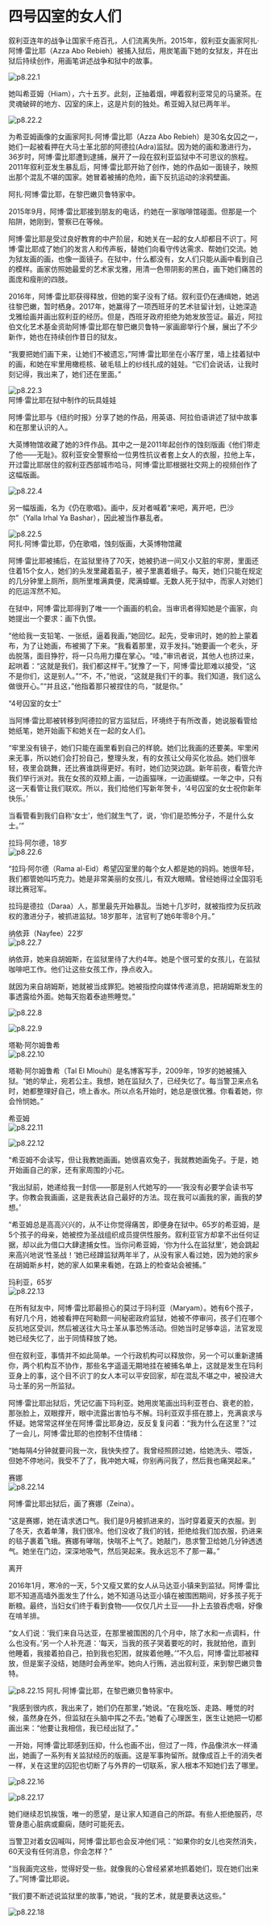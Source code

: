 # 四号囚室的女人们

​叙利亚连年的战争让国家千疮百孔，人们流离失所。2015年，叙利亚女画家阿扎·阿博·雷比耶（Azza Abo Rebieh）被捕入狱后，用炭笔画下她的女狱友，并在出狱后持续创作，用画笔讲述战争和狱中的故事。

![p8.22.1](./images/8.22.1.jpg)

她叫希亚姆（Hiam），六十五岁。此刻，正抽着烟，呷着叙利亚常见的马黛茶。在灵魂破碎的地方、囚室的床上，这是片刻的独处。希亚姆入狱已两年半。

![p8.22.2](./images/8.22.2.jpg)

为希亚姆画像的女画家阿扎·阿博·雷比耶（Azza Abo Rebieh）是30名女囚之一，她们一起被看押在大马士革北部的阿德拉(Adra)监狱。因为她的画和激进行为，36岁时，阿博·雷比耶遭到逮捕，展开了一段在叙利亚监狱中不可思议的旅程。2011年叙利亚发生暴乱后，阿博·雷比耶开始了创作，她的作品如一面镜子，映照出那个混乱不堪的国家。她冒着被捕的危险，画下反抗运动的涂鸦壁画。

阿扎·阿博·雷比耶，在黎巴嫩贝鲁特家中。

2015年9月，阿博·雷比耶接到朋友的电话，约她在一家咖啡馆碰面。但那是一个陷阱，她刚到，警察已在等候。

阿博·雷比耶是受过良好教育的中产阶层，和她关在一起的女人却都目不识丁。阿博·雷比耶成了她们的发言人和传声板，替她们向看守传达需求、帮她们交流。她为狱友画的画，也像一面镜子。在狱中，什么都没有，女人们只能从画中看到自己的模样。画家仿照她最爱的艺术家戈雅，用清一色带阴影的黑白，画下她们痛苦的面庞和瘦削的四肢。

2016年，阿博·雷比耶获得释放，但她的案子没有了结。叙利亚仍在通缉她，她逃往黎巴嫩，暂时栖身。2017年，她赢得了一项西班牙的艺术驻留计划，让她深造戈雅绘画并画出叙利亚的经历。但是，西班牙政府拒绝为她发放签证。最近，阿拉伯文化艺术基金资助阿博·雷比耶在黎巴嫩贝鲁特一家画廊举行个展，展出了不少新作，她也在持续创作昔日的狱友。

“我要把她们画下来，让她们不被遗忘，”阿博·雷比耶坐在小客厅里，墙上挂着狱中的画，和她在牢里用橄榄核、破毛毯上的纱线扎成的娃娃。“它们会说话，让我时刻记得，我出来了，她们还在里面。”

![p8.22.3](./images/8.22.3.jpg)  
阿博·雷比耶在狱中制作的玩具娃娃

阿博·雷比耶与《纽约时报》分享了她的作品，用英语、阿拉伯语讲述了狱中故事和在那里认识的人。

大英博物馆收藏了她的3件作品。其中之一是2011年起创作的蚀刻版画《他们带走了他——无耻》。叙利亚安全警察给一位男性抗议者套上女人的衣服，拉他上车，开过雷比耶居住的叙利亚西部城市哈马，阿博·雷比耶根据社交网上的视频创作了这幅版画。

![p8.22.4](./images/8.22.4.jpg)

另一幅版画，名为《仍在歌唱》。画中，反对者喊着“来吧，离开吧，巴沙尔”（Yalla Irhal Ya Bashar），因此被当作暴乱者。

![p8.22.5](./images/8.22.5.jpg)  
阿扎·阿博·雷比耶，仍在歌唱，蚀刻版画，大英博物馆藏

阿博·雷比耶被捕后，在监狱里待了70天，她被扔进一间又小又脏的牢房，里面还住着15个女人，她们的头发里藏着虱子，被子里裹着蛾子。每天，她们只能在规定的几分钟里上厕所，厕所里堆满粪便，爬满蟑螂。无数人死于狱中，而家人对她们的厄运浑然不知。

在狱中，阿博·雷比耶得到了唯一一个画画的机会。当审讯者得知她是个画家，向她提出一个要求：画下仇恨。

“他给我一支铅笔、一张纸，逼着我画，”她回忆。起先，受审讯时，她的脸上蒙着布，为了让她画，布被揭了下来。“我看着那里，双手发抖。”她要画一个老头，牙齿脱落，面目狰狞，将一只鸟用力攥在掌心。“哇，”审讯者说，其他人也挤过来，起哄着：“这就是我们，我们都这样干。”犹豫了一下，阿博·雷比耶难以接受，“这不是你们，这是别人。”“不，不，”他说，“这就是我们干的事。我们知道，我们这么做很开心。”“并且这，”他指着那只被捏住的鸟，“就是你。”

“4号囚室的女士”

当阿博·雷比耶被转移到阿德拉的官方监狱后，环境终于有所改善，她说服看管给她纸笔，她开始画下和她关在一起的女人们。

“牢里没有镜子，她们只能在画里看到自己的样貌。她们比我画的还要美。牢里闲来无事，所以她们会打扮自己，整理头发，有的女孩让父母买化妆品。她们很年轻，夜里会跳舞，还比赛谁跳得更好。有时，她们边哭边跳。新年前夜，看管允许我们举行派对。我在女孩的双颊上画，一边画猫咪，一边画蝴蝶。一年之中，只有这一天看管让我们联欢。所以，我们给他们写新年贺卡，‘4号囚室的女士祝你新年快乐。’

当看管看到我们自称‘女士’，他们就生气了，说，‘你们是恐怖分子，不是什么女士。’”

拉玛·阿尔德，18岁  
![p8.22.6](./images/8.22.6.jpg)

“拉玛·阿尔德（Rama al-Eid）希望囚室里的每个女人都是她的妈妈。她很年轻，我们都管她叫巧克力。她是非常美丽的女孩儿，有双大眼睛。曾经她得过全国羽毛球比赛冠军。

拉玛是德拉（Daraa）人，那里最先开始暴乱。当她十几岁时，就被指控为反抗政权的激进分子，被抓进监狱。18岁那年，法官判了她6年零8个月。”

纳依菲（Nayfee）22岁  
![p8.22.7](./images/8.22.7.jpg)

纳依菲，她来自胡姆斯，在监狱里待了大约4年。她是个很可爱的女孩儿，在监狱咖啡吧工作。他们让这些女孩工作，挣点收入。

就因为来自胡姆斯，她就被当成罪犯。她被指控向媒体传递消息，把胡姆斯发生的事透露给外面。她每天抱着泰迪熊睡觉。”

![p8.22.8](./images/8.22.8.jpg)

![p8.22.9](./images/8.22.9.jpg)

塔勒·阿尔姆鲁希  
![p8.22.10](./images/8.22.10.jpg)

塔勒·阿尔姆鲁希（Tal El Mlouhi）是名博客写手，2009年，19岁的她被捕入狱。“她的举止，宛若公主。我想，她在监狱久了，已经失忆了。每当警卫来点名时，她都整理好自己，喷上香水。所以点名开始时，她总是很优雅。你看着她，你会怜悯她。”

希亚姆  
![p8.22.11](./images/8.22.11.jpg)

![p8.22.12](./images/8.22.12.jpg)

“希亚姆不会读写，但让我教她画画。她很喜欢兔子，我就教她画兔子。于是，她开始画自己的家，还有家周围的小花。

“我出狱前，她递给我一封信——那是别人代她写的——‘我没有必要学会读书写字。你教会我画画，这是我表达自己最好的方法。现在我可以画我的家，画我的梦想。’

“希亚姆总是高高兴兴的，从不让你觉得痛苦，即便身在狱中。65岁的希亚姆，是5个孩子的母亲，她被控为圣战组织成员提供性服务。叙利亚官方却拿不出任何证据，却以此为借口大肆逮捕女性。当你问希亚姆，‘你为什么在监狱里’，她会跳起来高兴地说‘性圣战！’她已经蹲监狱两年半了，从没有家人看过她，因为她的家乡在胡姆斯乡村，她的家人如果来看她，在路上的检查站会被捕。”

玛利亚，65岁  
![p8.22.13](./images/8.22.13.jpg)

在所有狱友中，阿博·雷比耶最担心的莫过于玛利亚（Maryam）。她有6个孩子，有好几个月，她被看押在阿勒颇一间秘密政府监狱，她被不停审问，孩子们在哪个反抗地区受训，然后被送往大马士革从事恐怖活动。但她当时足够幸运，法官发现她已经失忆了，出于同情释放了她。

但在叙利亚，事情并不如此简单。一个行政机构可以释放你，另一个可以重新逮捕你，两个机构互不协作，那些名字遥遥无期地挂在被捕名单上，这就是发生在玛利亚身上的事，这个目不识丁的女人本可以平安回家，却在混乱不堪之中，被投进大马士革的另一所监狱。

阿博·雷比耶出狱后，凭记忆画下玛利亚。她用炭笔画出玛利亚苍白、衰老的脸，那张脸上，双眼撑开，眼中流露出害怕与不解。玛利亚双手搭在膝上，充满哀求与怀疑。她常常这样坐在阿博·雷比耶身边，反反复复问着：“我为什么在这里？”过了一会儿，阿博·雷比耶的也控制不住情绪：

“她每隔4分钟就要问我一次，我快失控了。我曾经照顾过她，给她洗头、喂饭，但她不停地问，我受不了了，我冲她大喊，你别再问我了，然后我也痛哭起来。”

赛娜  
![p8.22.14](./images/8.22.14.jpg)

阿博·雷比耶出狱后，画了赛娜（Zeina）。

“这是赛娜，她在请求透口气。我们是9月被抓进来的，当时穿着夏天的衣服。到了冬天，衣着单薄，我们很冷。他们没收了我们的钱，拒绝给我们加衣服，扔进来的毯子裹着飞蛾。赛娜有哮喘，快喘不上气了。她敲门，恳求警卫给她几分钟透透气。她坐在门边，深深地吸气，然后哭起来。我永远忘不了那一幕。”

离开

2016年1月，寒冷的一天，5个又瘦又累的女人从马达亚小镇来到监狱。阿博·雷比耶不知道高墙外面发生了什么，她不知道马达亚小镇在被围困期间，好多孩子死于断粮。最终，当妇女们终于看到食物——仅仅几片土豆——扑上去狼吞虎咽，好像在啃羊排。

“女人们说：‘我们来自马达亚，在那里被围困的几个月中，除了水和一点调料，什么也没有。’另一个人补充道：‘每天，当我的孩子哭着要吃的时，我就拍他，直到他睡着，我接着拍自己，拍到我也犯困，就挨着他睡。’”不久后，阿博·雷比耶被释放，但是案子没结，她随时会再坐牢。她向人行贿，逃出叙利亚，来到黎巴嫩贝鲁特。

![p8.22.15](./images/8.22.15.jpg)
阿扎·阿博·雷比耶，在黎巴嫩贝鲁特家中。

“我感到很内疚，我出来了，她们仍在那里，”她说。“在我吃饭、走路、睡觉的时候，虽然身在外，但监狱在头脑中挥之不去。”她看了心理医生，医生让她把一切都画出来：“他要让我相信，我已经出狱了。”

一开始，阿博·雷比耶感到压抑，什么也画不出，但过了一阵，作品像洪水一样涌出，她画了一系列有关监狱经历的版画。这是军事拘留所。就像成百上千的消失者一样，关在这里的囚犯也切断了与外界的一切联系，家人根本不知她们去了哪里。

![p8.22.16](./images/8.22.16.jpg)

![p8.22.17](./images/8.22.17.jpg)

她们继续忍饥挨饿，唯一的愿望，是让家人知道自己的所踪。有些人拒绝服药，尽管身患心脏病或癫痫，随时可能死去。

当警卫对着女囚喊叫，阿博·雷比耶也会反冲他们吼：“如果你的女儿也突然消失，60天没有任何消息，你会怎样？”

“当我画完这些，觉得好受一些。就像我的心曾经紧紧地抓着她们，现在她们出来了。”阿博·雷比耶说。

“我们要不断述说监狱里的故事，”她说，“我的艺术，就是要表达这些。”

![p8.22.18](./images/8.22.18.jpg)
